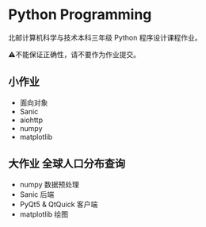 # Python Programming

北邮计算机科学与技术本科三年级 Python 程序设计课程作业。

:warning:不能保证正确性，请不要作为作业提交。

## 小作业

- 面向对象
- Sanic
- aiohttp
- numpy
- matplotlib

## 大作业 全球人口分布查询

- numpy 数据预处理
- Sanic 后端
- PyQt5 & QtQuick 客户端
- matplotlib 绘图